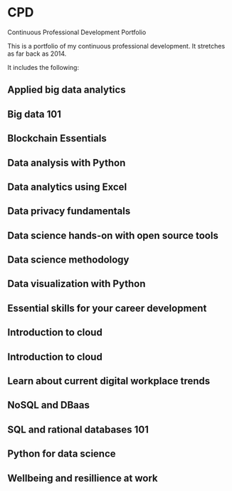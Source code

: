 # CPD
Continuous Professional Development Portfolio

This is a portfolio of my continuous professional development. It stretches as far back as 2014.

It includes the following:

## Applied big data analytics

## Big data 101

## Blockchain Essentials

## Data analysis with Python

## Data analytics using Excel

## Data privacy fundamentals

## Data science hands-on with open source tools

## Data science methodology 

## Data visualization with Python

## Essential skills for your career development

## Introduction to cloud

## Introduction to cloud

## Learn about current digital workplace trends

## NoSQL and DBaas

## SQL and rational databases 101

## Python for data science

## Wellbeing and resillience at work
